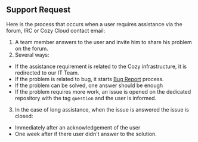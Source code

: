 ## Support Request

Here is the process that occurs when a user requires assistance 
via the forum, IRC or Cozy Cloud contact email:

1. A team member answers to the user and invite him to share 
   his problem on the forum.
2. Several ways:
  * If the assistance requirement is related to the Cozy 
    infrastructure, it is redirected to our IT Team.
  * If the problem is related to bug, it starts 
    [Bug Report](https://github.com/cozy/cozy-guidelines/blob/master/process/bug-report.md) process.
  * If the problem can be solved, one answer should be enough
  * If the problem requires more work, an issue is 
    opened on the dedicated repository with the tag `question` and the user is informed.
3. In the case of long assistance, when the issue is 
   answered the issue is closed:
  * Immediately after an acknowledgement of the user
  * One week after if there user didn't answer to the solution.
